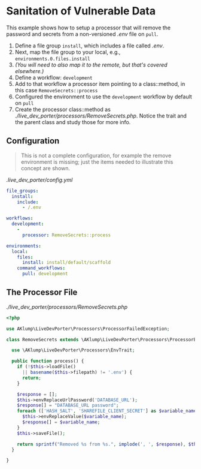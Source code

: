 # Sanitation of Vulnerable Data

This example shows how to setup a processor that will remove the password and secrets from a non-versioned _.env_ file on `pull`.

1. Define a file group `install`, which includes a file called _.env_.
2. Next, map the file group to your local, e.g., `environments.0.files.install`
3. _(You will need to also map it to the remote, but that's covered elsewhere.)_
4. Define a workflow: `development`
5. Add to that workflow a processor item pointing to a class::method, in this case `RemoveSecrets::process`
6. Configured the environment to use the `development` workflow by default on `pull`
7. Create the processor class::method as _./live_dev_porter/processors/RemoveSecrets.php_. Notice the trait and the parent class and study those for more info.

## Configuration

> This is not a complete configuration, for example the remove environment is missing; just the items needed to illustrate this concept are shown.

_.live_dev_porter/config.yml_

```yaml
file_groups:
  install:
    include:
      - /.env

workflows:
  development:
    -
      processor: RemoveSecrets::process

environments:
  local:
    files:
      install: install/default/scaffold
    command_workflows:
      pull: development
```

## The Processor File

_./live_dev_porter/processors/RemoveSecrets.php_

```php
<?php

use AKlump\LiveDevPorter\Processors\ProcessorFailedException;

class RemoveSecrets extends \AKlump\LiveDevPorter\Processors\ProcessorBase {

  use \AKlump\LiveDevPorter\Processors\EnvTrait;

  public function process() {
    if (!$this->loadFile()
      || basename($this->filepath) != '.env') {
      return;
    }

    $response = [];
    $this->envReplaceUrlPassword('DATABASE_URL');
    $response[] = "DATABASE_URL password";
    foreach (['HASH_SALT', 'SHAREFILE_CLIENT_SECRET'] as $variable_name) {
      $this->envReplaceValue($variable_name);
      $response[] = $variable_name;
    }
    $this->saveFile();

    return sprintf("Removed %s from %s.", implode(', ', $response), $this->shortpath);
  }

}
```
